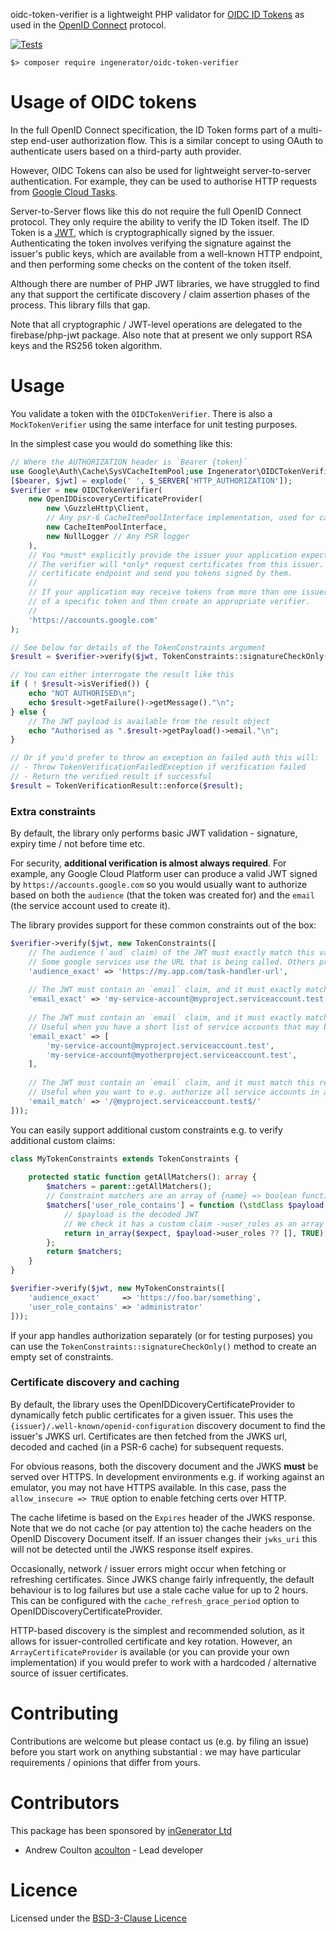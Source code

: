 oidc-token-verifier is a lightweight PHP validator
for [OIDC ID Tokens](https://openid.net/specs/openid-connect-core-1_0.html#IDToken)
as used in the [OpenID Connect](https://openid.net/connect/) protocol.

[![Tests](https://github.com/ingenerator/oidc-token-verifier/workflows/Run%20tests/badge.svg)](https://github.com/ingenerator/cloud-tasks-wrapper/actions)

`$> composer require ingenerator/oidc-token-verifier`

# Usage of OIDC tokens

In the full OpenID Connect specification, the ID Token forms part of a multi-step end-user authorization flow. This is a
similar concept to using OAuth to authenticate users based on a third-party auth provider.

However, OIDC Tokens can also be used for lightweight server-to-server authentication. For example, they can be used to
authorise HTTP requests from [Google Cloud Tasks](https://cloud.google.com/tasks/docs/creating-http-target-tasks#token).

Server-to-Server flows like this do not require the full OpenID Connect protocol. They only require the ability to
verify the ID Token itself. The ID Token is a [JWT](https://jwt.io/), which is cryptographically signed by the issuer.
Authenticating the token involves verifying the signature against the issuer's public keys, which are available from a
well-known HTTP endpoint, and then performing some checks on the content of the token itself.

Although there are number of PHP JWT libraries, we have struggled to find any that support the certificate discovery /
claim assertion phases of the process. This library fills that gap.

Note that all cryptographic / JWT-level operations are delegated to the firebase/php-jwt package. Also note that at
present we only support RSA keys and the RS256 token algorithm.

# Usage

You validate a token with the `OIDCTokenVerifier`. There is also a `MockTokenVerifier` using the same interface for unit
testing purposes.

In the simplest case you would do something like this:

```php
// Where the AUTHORIZATION header is `Bearer {token}`
use Google\Auth\Cache\SysVCacheItemPool;use Ingenerator\OIDCTokenVerifier\OIDCTokenVerifier;use Ingenerator\OIDCTokenVerifier\OpenIDDiscoveryCertificateProvider;use Ingenerator\OIDCTokenVerifier\TokenConstraints;use Ingenerator\OIDCTokenVerifier\TokenVerificationResult;use Psr\Log\NullLogger;use test\mock\Ingenerator\OIDCTokenVerifier\Cache\MockCacheItemPool;
[$bearer, $jwt] = explode(' ', $_SERVER['HTTP_AUTHORIZATION']);
$verifier = new OIDCTokenVerifier(
    new OpenIDDiscoveryCertificateProvider(
        new \GuzzleHttp\Client, 
        // Any psr-6 CacheItemPoolInterface implementation, used for caching issuer certificates
        new CacheItemPoolInterface,  
        new NullLogger // Any PSR logger
    ),
    // You *must* explicitly provide the issuer your application expects to receive tokens from.
    // The verifier will *only* request certificates from this issuer. Otherwise, any third party could set up an HTTP 
    // certificate endpoint and send you tokens signed by them.
    //
    // If your application may receive tokens from more than one issuer, you will need to (securely) identify the issuer
    // of a specific token and then create an appropriate verifier.
    // 
    'https://accounts.google.com'
);

// See below for details of the TokenConstraints argument
$result = $verifier->verify($jwt, TokenConstraints::signatureCheckOnly()); 

// You can either interrogate the result like this
if ( ! $result->isVerified()) {
    echo "NOT AUTHORISED\n";
    echo $result->getFailure()->getMessage()."\n";
} else {
    // The JWT payload is available from the result object
    echo "Authorised as ".$result->getPayload()->email."\n";
}

// Or if you'd prefer to throw an exception on failed auth this will:
// - Throw TokenVerificationFailedException if verification failed
// - Return the verified result if successful
$result = TokenVerificationResult::enforce($result);
```

### Extra constraints

By default, the library only performs basic JWT validation - signature, expiry time / not before time etc.

For security, **additional verification is almost always required**. For example, any Google Cloud Platform user can
produce a valid JWT signed by `https://accounts.google.com` so you would usually want to authorize based on both
the `audience` (that the token was created for) and the `email` (the service account used to create it).

The library provides support for these common constraints out of the box:

```php
$verifier->verify($jwt, new TokenConstraints([
    // The audience (`aud` claim) of the JWT must exactly match this value
    // Some google services use the URL that is being called. Others provide a custom value - an app/client ID, etc
    'audience_exact' => 'https://my.app.com/task-handler-url',
    
    // The JWT must contain an `email` claim, and it must exactly match this value
    'email_exact' => 'my-service-account@myproject.serviceaccount.test',
    
    // The JWT must contain an `email` claim, and it must exactly match one of these values
    // Useful when you have a short list of service accounts that may be allowed to call your endpoint    
    'email_exact' => [
        'my-service-account@myproject.serviceaccount.test',
        'my-service-account@myotherproject.serviceaccount.test',
    ],
    
    // The JWT must contain an `email` claim, and it must match this regex
    // Useful when you want to e.g. authorize all service accounts in a particular domain - use with caution!
    'email_match' => '/@myproject.serviceaccount.test$/'  
]));
```

You can easily support additional custom constraints e.g. to verify additional custom claims:

```php
class MyTokenConstraints extends TokenConstraints {
    
    protected static function getAllMatchers(): array {
        $matchers = parent::getAllMatchers();
        // Constraint matchers are an array of {name} => boolean function indicating if the payload matches
        $matchers['user_role_contains'] = function (\stdClass $payload, string $expect) {
            // $payload is the decoded JWT
            // We check it has a custom claim ->user_roles as an array of roles
            return in_array($expect, $payload->user_roles ?? [], TRUE);       
        };
        return $matchers;    
    }
}

$verifier->verify($jwt, new MyTokenConstraints([
    'audience_exact'     => 'https://foo.bar/something',
    'user_role_contains' => 'administrator'
]));

```

If your app handles authorization separately (or for testing purposes) you can use the
`TokenConstraints::signatureCheckOnly()` method to create an empty set of constraints.

### Certificate discovery and caching

By default, the library uses the OpenIDDicoveryCertificateProvider to dynamically fetch public certificates for a given
issuer. This uses the `{issuer}/.well-known/openid-configuration` discovery document to find the issuer's JWKS url.
Certificates are then fetched from the JWKS url, decoded and cached (in a PSR-6 cache) for subsequent requests.

For obvious reasons, both the discovery document and the JWKS **must** be served over HTTPS. In development environments
e.g. if working against an emulator, you may not have HTTPS available. In this case, pass the
`allow_insecure => TRUE` option to enable fetching certs over HTTP.

The cache lifetime is based on the `Expires` header of the JWKS response. Note that we do not cache (or pay attention
to) the cache headers on the OpenID Discovery Document itself. If an issuer changes their `jwks_uri` this will not be
detected until the JWKS response itself expires.

Occasionally, network / issuer errors might occur when fetching or refreshing certificates. Since JWKS change fairly
infrequently, the default behaviour is to log failures but use a stale cache value for up to 2 hours. This can be
configured with the `cache_refresh_grace_period` option to OpenIDDiscoveryCertificateProvider.

HTTP-based discovery is the simplest and recommended solution, as it allows for issuer-controlled certificate and key
rotation. However, an `ArrayCertificateProvider` is available (or you can provide your own implementation) if you would
prefer to work with a hardcoded / alternative source of issuer certificates.

# Contributing

Contributions are welcome but please contact us (e.g. by filing an issue) before you start work on anything substantial
: we may have particular requirements / opinions that differ from yours.

# Contributors

This package has been sponsored by [inGenerator Ltd](http://www.ingenerator.com)

* Andrew Coulton [acoulton](https://github.com/acoulton) - Lead developer

# Licence

Licensed under the [BSD-3-Clause Licence](LICENSE)
